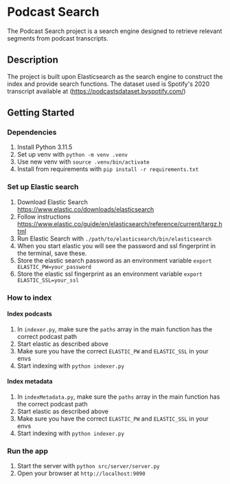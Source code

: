 # Podcast Search

The Podcast Search project is a search engine designed to retrieve relevant segments from podcast transcripts.

## Description

The project is built upon Elasticsearch as the search engine to construct the index and provide search functions. The dataset used is Spotify's 2020 transcript available at (https://podcastsdataset.byspotify.com/)

## Getting Started

### Dependencies

1. Install Python 3.11.5
2. Set up venv with `python -m venv .venv`
3. Use new venv with `source .venv/bin/activate`
4. Install from requirements with `pip install -r requirements.txt`

### Set up Elastic search

1. Download Elastic Search https://www.elastic.co/downloads/elasticsearch
2. Follow instructions https://www.elastic.co/guide/en/elasticsearch/reference/current/targz.html
3. Run Elastic Search with `./path/to/elasticsearch/bin/elasticsearch `
4. When you start elastic you will see the password and ssl fingerprint in the terminal, save these.
5. Store the elastic search password as an environment variable `export ELASTIC_PW=your_password`
6. Store the elastic ssl fingerprint as an environment variable `export ELASTIC_SSL=your_ssl`

### How to index

#### Index podcasts
1. In `indexer.py`, make sure the `paths` array in the main function has the correct podcast path
2. Start elastic as described above
3. Make sure you have the correct `ELASTIC_PW` and `ELASTIC_SSL` in your envs
3. Start indexing with `python indexer.py`

#### Index metadata
1. In `indexMetadata.py`, make sure the `paths` array in the main function has the correct podcast path
2. Start elastic as described above
3. Make sure you have the correct `ELASTIC_PW` and `ELASTIC_SSL` in your envs
3. Start indexing with `python indexer.py`

### Run the app

1. Start the server with `python src/server/server.py`
2. Open your browser at `http://localhost:9090`
